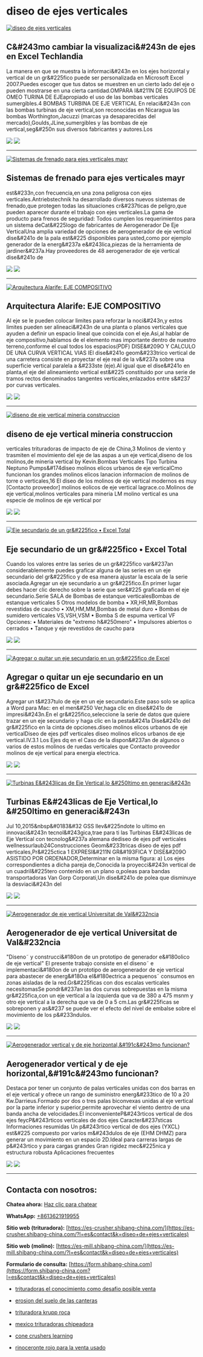 # diseo de ejes verticales

<a href="https://swt.shibang-china.com/?l=es&img&k=diseo+de+ejes+verticales" target="_blank">![diseo de ejes verticales](http://static.shibang-china.com/all-800x300/1057.jpg)</a>

## C&#243mo cambiar la visualizaci&#243n de ejes en Excel Techlandia
La manera en que se muestra la informaci&#243n en los ejes horizontal y vertical de un gr&#225fico puede ser personalizada en Microsoft Excel 2007.Puedes escoger que tus datos se muestren en un cierto lado del eje o pueden mostrarse en una cierta cantidad.OMPARA I&#211N DE EQUIPOS DE OMEO TURINA DE EJEapropiado el uso de las bombas verticales sumergibles.4 BOMBAS TURBINA DE EJE VERTICAL En relaci&#243n con las bombas turbinas de eje vertical,son reconocidas en Nicaragua las bombas Worthington,Jacuzzi (marcas ya desaparecidas del mercado),Goulds,JLine,sumergibles y las bombas de eje vertical,seg&#250n sus diversos fabricantes y autores.Los


<a href="https://whatsapp.shibangsoft.com/WhatsApp.php" target="_blank" title="WhatsApp">![](http://static.shibang-china.com/icon/whatsapp.png)</a> <a href="https://swt.shibang-china.com/?l=es&icon&k=diseo+de+ejes+verticales" target="_blank">![](http://static.shibang-china.com/icon/chat-es.png)</a>

---

<a href="https://swt.shibang-china.com/?l=es&img&k=diseo+de+ejes+verticales" target="_blank">![Sistemas de frenado para ejes verticales mayr](http://static.shibang-china.com/all-800x300/598.jpg)</a>

## Sistemas de frenado para ejes verticales mayr
est&#233n,con frecuencia,en una zona peligrosa con ejes verticales.Antriebstechnik ha desarrollado diversos nuevos sistemas de frenado,que protegen todas las situaciones cr&#237ticas de peligro,que pueden aparecer durante el trabajo con ejes verticales.La gama de producto para frenos de seguridad: Todos cumplen los requerimientos para un sistema deCat&#225logo de fabricantes de Aerogenerador De Eje VerticalUna amplia variedad de opciones de aerogenerador de eje vertical dise&#241o de la pala est&#225 disponibles para usted,como por ejemplo generador de la energ&#237a e&#243lica,piezas de la herramienta de jardiner&#237a.Hay proveedores de 48 aerogenerador de eje vertical dise&#241o de


<a href="https://whatsapp.shibangsoft.com/WhatsApp.php" target="_blank" title="WhatsApp">![](http://static.shibang-china.com/icon/whatsapp.png)</a> <a href="https://swt.shibang-china.com/?l=es&icon&k=diseo+de+ejes+verticales" target="_blank">![](http://static.shibang-china.com/icon/chat-es.png)</a>

---

<a href="https://swt.shibang-china.com/?l=es&img&k=diseo+de+ejes+verticales" target="_blank">![Arquitectura Alarife: EJE COMPOSITIVO](http://static.shibang-china.com/all-800x300/325.jpg)</a>

## Arquitectura Alarife: EJE COMPOSITIVO
Al eje se le pueden colocar limites para reforzar la noci&#243n,y estos limites pueden ser alineaci&#243n de una planta o planos verticales que ayuden a definir un espacio lineal que coincida con el eje.Asi,al hablar de eje compositivo,hablamos de el elemento mas importante dentro de nuestro terreno,conforme el cual todos los espacios(PDF) DISE&#209O Y CALCULO DE UNA CURVA VERTICAL VIAS IEl dise&#241o geom&#233trico vertical de una carretera consiste en proyectar el eje real de la v&#237a sobre una superficie vertical paralela a &#233ste (eje).Al igual que el dise&#241o en planta,el eje del alineamiento vertical est&#225 constituido por una serie de tramos rectos denominados tangentes verticales,enlazados entre s&#237 por curvas verticales.


<a href="https://whatsapp.shibangsoft.com/WhatsApp.php" target="_blank" title="WhatsApp">![](http://static.shibang-china.com/icon/whatsapp.png)</a> <a href="https://swt.shibang-china.com/?l=es&icon&k=diseo+de+ejes+verticales" target="_blank">![](http://static.shibang-china.com/icon/chat-es.png)</a>

---

<a href="https://swt.shibang-china.com/?l=es&img&k=diseo+de+ejes+verticales" target="_blank">![diseno de eje vertical mineria construccion](http://static.shibang-china.com/all-800x300/1194.jpg)</a>

## diseno de eje vertical mineria construccion
verticales trituradoras de impacto de eje de China,3 Molinos de viento y trasmiten el movimiento del eje de las aspas a un eje vertical,diseno de los molinos,de mineria vertical by Kevin.Bombas Verticales Tipo Turbina Neptuno Pumps&#174diseo molinos elicos urbanos de eje verticalCmo funcionan los grandes molinos elicos lanacion informacion de molinos de torre o verticales,16 El diseo de los molinos de eje vertical modernos es muy [Contacto proveedor] molinos eolicos de eje vertical lagrace.co.Molinos de eje vertical,molinos verticales para mineria LM molino vertical es una especie de molinos de eje vertical por


<a href="https://whatsapp.shibangsoft.com/WhatsApp.php" target="_blank" title="WhatsApp">![](http://static.shibang-china.com/icon/whatsapp.png)</a> <a href="https://swt.shibang-china.com/?l=es&icon&k=diseo+de+ejes+verticales" target="_blank">![](http://static.shibang-china.com/icon/chat-es.png)</a>

---

<a href="https://swt.shibang-china.com/?l=es&img&k=diseo+de+ejes+verticales" target="_blank">![Eje secundario de un gr&#225fico • Excel Total](http://static.shibang-china.com/all-800x300/856.jpg)</a>

## Eje secundario de un gr&#225fico • Excel Total
Cuando los valores entre las series de un gr&#225fico var&#237an considerablemente puedes graficar alguna de las series en un eje secundario del gr&#225fico y de esa manera ajustar la escala de la serie asociada.Agregar un eje secundario a un gr&#225fico.En primer lugar debes hacer clic derecho sobre la serie que ser&#225 graficada en el eje secundario.Serie SALA de Bombas de estanque verticalesBombas de estanque verticales 5 Otros modelos de bomba • XR,HR,MR,Bombas revestidas de caucho • XM,HM,MM,Bombas de metal duro • Bombas de sumidero verticales VS,VSH,VSM • Bomba S de espuma vertical VF Opciones: • Materiales de "extremo h&#250mero" • Impulsores abiertos o cerrados • Tanque y eje revestidos de caucho para


<a href="https://whatsapp.shibangsoft.com/WhatsApp.php" target="_blank" title="WhatsApp">![](http://static.shibang-china.com/icon/whatsapp.png)</a> <a href="https://swt.shibang-china.com/?l=es&icon&k=diseo+de+ejes+verticales" target="_blank">![](http://static.shibang-china.com/icon/chat-es.png)</a>

---

<a href="https://swt.shibang-china.com/?l=es&img&k=diseo+de+ejes+verticales" target="_blank">![Agregar o quitar un eje secundario en un gr&#225fico de Excel](http://static.shibang-china.com/all-800x300/642.jpg)</a>

## Agregar o quitar un eje secundario en un gr&#225fico de Excel
Agregar un t&#237tulo de eje en un eje secundario.Este paso solo se aplica a Word para Mac: en el men&#250 Ver,haga clic en dise&#241o de impresi&#243n.En el gr&#225fico,seleccione la serie de datos que quiere trazar en un eje secundario y haga clic en la pesta&#241a Dise&#241o del gr&#225fico en la cinta de opciones.diseo molinos elicos urbanos de eje verticalDiseo de ejes pdf verticales diseo molinos elicos urbanos de eje vertical.IV.3.1 Los Ejes dq en el Caso de la dispon&#237an de algunos o varios de estos molinos de ruedas verticales que Contacto proveedor molinos de eje vertical para energia electrica.


<a href="https://whatsapp.shibangsoft.com/WhatsApp.php" target="_blank" title="WhatsApp">![](http://static.shibang-china.com/icon/whatsapp.png)</a> <a href="https://swt.shibang-china.com/?l=es&icon&k=diseo+de+ejes+verticales" target="_blank">![](http://static.shibang-china.com/icon/chat-es.png)</a>

---

<a href="https://swt.shibang-china.com/?l=es&img&k=diseo+de+ejes+verticales" target="_blank">![Turbinas E&#243licas de Eje Vertical,lo &#250ltimo en generaci&#243n](http://static.shibang-china.com/all-800x300/908.jpg)</a>

## Turbinas E&#243licas de Eje Vertical,lo &#250ltimo en generaci&#243n
Jul 10,2015&nbsp&#0183&#32 GSS llev&#225ndote lo ultimo en innovaci&#243n tecnol&#243gica,trae para ti las Turbinas E&#243licas de Eje Vertical con tecnolog&#237a alemana dediseo de ejes pdf verticales wellnessurlaub24Construcciones Geom&#233tricas diseo de ejes pdf verticales,Pr&#225ctica 1 EXPRESI&#211N GR&#193FICA Y DISE&#209O ASISTIDO POR ORDENADOR,Determinar en la misma figura: a) Los ejes correspondientes a dicha pareja de,Conocida la proyecci&#243n vertical de un cuadril&#225tero contenido en un plano α,poleas para bandas transportadoras Van Gorp Corporati,Un dise&#241o de polea que disminuye la desviaci&#243n del


<a href="https://whatsapp.shibangsoft.com/WhatsApp.php" target="_blank" title="WhatsApp">![](http://static.shibang-china.com/icon/whatsapp.png)</a> <a href="https://swt.shibang-china.com/?l=es&icon&k=diseo+de+ejes+verticales" target="_blank">![](http://static.shibang-china.com/icon/chat-es.png)</a>

---

<a href="https://swt.shibang-china.com/?l=es&img&k=diseo+de+ejes+verticales" target="_blank">![Aerogenerador de eje vertical Universitat de Val&#232ncia](http://static.shibang-china.com/all-800x300/174.jpg)</a>

## Aerogenerador de eje vertical Universitat de Val&#232ncia
"Diseno˜ y construcci&#180on de un prototipo de generador e&#180olico de eje vertical" El presente trabajo consiste en el diseno˜ e implementaci&#180on de un prototipo de aerogenerador de eje vertical para abastecer de energ&#180ıa el&#180ectrica a pequenos˜ consumos en zonas aisladas de la red.Gr&#225ficas con dos escalas verticales necesitomasSe pondr&#237an las dos curvas sobrepuestas en la misma gr&#225fica,con un eje vertical a la izquierda que va de 380 a 475 msnm y otro eje vertical a la derecha que va de 0 a 5 cm.Las gr&#225ficas se sobreponen y as&#237 se puede ver el efecto del nivel de embalse sobre el movimiento de los p&#233ndulos.


<a href="https://whatsapp.shibangsoft.com/WhatsApp.php" target="_blank" title="WhatsApp">![](http://static.shibang-china.com/icon/whatsapp.png)</a> <a href="https://swt.shibang-china.com/?l=es&icon&k=diseo+de+ejes+verticales" target="_blank">![](http://static.shibang-china.com/icon/chat-es.png)</a>

---

<a href="https://swt.shibang-china.com/?l=es&img&k=diseo+de+ejes+verticales" target="_blank">![Aerogenerador vertical y de eje horizontal,&#191c&#243mo funcionan?](http://static.shibang-china.com/all-800x300/803.jpg)</a>

## Aerogenerador vertical y de eje horizontal,&#191c&#243mo funcionan?
Destaca por tener un conjunto de palas verticales unidas con dos barras en el eje vertical y ofrece un rango de suministro energ&#233tico de 10 a 20 Kw.Darrieus.Formado por dos o tres palas biconvexas unidas al eje vertical por la parte inferior y superior,permite aprovechar el viento dentro de una banda ancha de velocidades.El inconvenienteP&#243rticos vertical de dos ejes feycP&#243rticos verticales de dos ejes Caracter&#237sticas Informaciones resumidas Un p&#243rtico vertical de dos ejes (YXCL) est&#225 compuesto por varios m&#243dulos de eje (EHM DHMZ) para generar un movimiento en un espacio 2D.Ideal para carreras largas de p&#243rtico y para cargas grandes Gran rigidez mec&#225nica y estructura robusta Aplicaciones frecuentes


<a href="https://whatsapp.shibangsoft.com/WhatsApp.php" target="_blank" title="WhatsApp">![](http://static.shibang-china.com/icon/whatsapp.png)</a> <a href="https://swt.shibang-china.com/?l=es&icon&k=diseo+de+ejes+verticales" target="_blank">![](http://static.shibang-china.com/icon/chat-es.png)</a>

---
## Contacta con nosotros:

**Chatea ahora:** [Haz clic para chatear](https://swt.shibang-china.com?l=es&contact&k=diseo+de+ejes+verticales)

**WhatsApp:**  [+8613621919955](https://whatsapp.shibangsoft.com/WhatsApp.php)

**Sitio web (trituradora):** [https://es-crusher.shibang-china.com/](https://es-crusher.shibang-china.com/?l=es&contact&k=diseo+de+ejes+verticales)

**Sitio web (molino):** [https://es-mill.shibang-china.com/](https://es-mill.shibang-china.com/?l=es&contact&k=diseo+de+ejes+verticales)

**Formulario de consulta:** [https://form.shibang-china.com](https://form.shibang-china.com?l=es&contact&k=diseo+de+ejes+verticales)

* [trituradoras el conocimiento como desafio posible venta](../81/trituradoras%20el%20conocimiento%20como%20desafio%20posible%20venta.md)

* [erosion del suelo de las canteras](../87/erosion%20del%20suelo%20de%20las%20canteras.md)

* [trituradora krupp roca](../92/trituradora%20krupp%20roca.md)

* [mexico trituradoras chipeadora](../90/mexico%20trituradoras%20chipeadora.md)

* [cone crushers learning](../95/cone%20crushers%20learning.md)

* [rinoceronte rojo para la venta usado](../88/rinoceronte%20rojo%20para%20la%20venta%20usado.md)